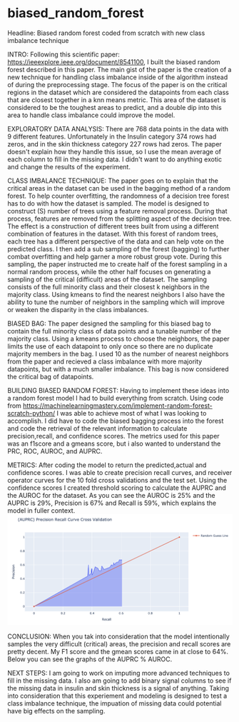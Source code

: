 # biased_random_forest
Headline: Biased random forest coded from scratch with new class imbalance technique

INTRO: Following this scientific paper: https://ieeexplore.ieee.org/document/8541100, I built the biased random forest described in this paper. The main gist of the paper is the creation of a new technique for handling class imbalance inside of the algorithm instead of during the preprocessing stage. The focus of the paper is on the critical regions in the dataset which are considered the datapoints from each class that are closest together in a knn means metric. This area of the dataset  is considered to be the toughest areas to predict, and a double dip into this area to handle class imbalance could improve the model.

EXPLORATORY DATA ANALYSIS: There are 768 data points in the data with 9 different features. Unfortunately in the Insulin category 374 rows had zeros, and in the skin thickness category 227 rows had zeros. The paper doesn't explain how they handle this issue, so I use the mean average of each column to fill in the missing data. I didn't want to do anything exotic and change the results of the experiment.

CLASS IMBALANCE TECHNIQUE: The paper goes on to explain that the critical areas in the dataset can be used in the bagging method of a random forest. To help counter overfitting, the randomness of a decision tree forest has to do with how the dataset is sampled. The model is designed to construct (S) number of trees using a feature removal process. During that process, features are removed from the splitting aspect of the decision tree. The effect is a construction of different trees built from using a different combination of features in the dataset. With this forest of random trees, each tree has a different perspective of the data and can help vote on the predicted class. I then add a sub sampling of the forest (bagging) to further combat overfitting and help garner a more robust group vote. During this sampling, the paper instructed me to create half of the forest sampling in a normal random process, while the other half focuses on generating a sampling of the critical (difficult) areas of the dataset. The sampling consists of the full minority class and their closest k neighbors in the majority class. Using kmeans to find the nearest neighbors I also have the ability to tune the number of neighbors in the sampling which will improve or weaken the disparity in the class imbalances. 

BIASED BAG: The paper designed the sampling for this biased bag to contain the full minority class of data points and a tunable number of the majority class. Using a kmeans process to choose the neighbors, the paper limits the use of each datapoint to only once so there are no duplicate majority members in the bag. I used 10 as the number of nearest neighbors from the paper and recieved a class imbalance with more majority datapoints, but with a much smaller imbalance. This bag is now considered the critical bag of datapoints.

BUILDING BIASED RANDOM FOREST: Having to implement these ideas into a random forest model I had to build everything from scratch. Using code from https://machinelearningmastery.com/implement-random-forest-scratch-python/ I was able to achieve most of what I was looking to accomplish. I did have to code the biased bagging process into the forest and code the retrieval of the relevant information to calculate precision,recall, and confidence scores. The metrics used for this paper was an f1score and a gmeans score, but i also wanted to understand the PRC, ROC, AUROC, and AUPRC. 

METRICS: After coding the model to return the predicted,actual and confidence scores. I was able to create precision recall curves, and receiver operator curves for the 10 fold cross validations and the test set. Using the confidence scores I created threshold scoring to calculate the AUPRC and the AUROC for the dataset. As you can see the AUROC is 25% and the AUPRC is 29%, Precision is 67% and Recall is 59%, which explains the model in fuller context.
![Screenshot](https://github.com/denisdunn/biased_random_forest/blob/master/auprc_curve_cross_val.png)


CONCLUSION: When you tak into consideration that the model intentionally samples the very difficult (critical) areas, the precision and recall scores are pretty decent. My F1 score and the gmean scores came in at close to 64%. Below you can see the graphs of the AUPRC % AUROC.


NEXT STEPS: I am going to work on imputing more advanced techniques to fill in the missing data. I also am going to add binary signal columns to see if the missing data in insulin and skin thickness is a signal of anything. Taking into consideration that this experiement and modeling is designed to test a class imbalance technique, the impuation of missing data could potential have big effects on the sampling.
